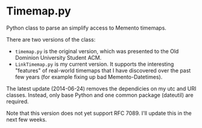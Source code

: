 Timemap.py
==========

Python class to parse an simplify access to Memento timemaps.

There are two versions of the class:
* <code>timemap.py</code> is the original version, which was presented to the Old Dominion University Student ACM.
* <code>LinkTimemap.py</code> is my current version.  It supports the interesting "features" of real-world timemaps that I have discovered over the past few years (for example fixing up bad Memento-Datetimes).

The latest update (2014-06-24) removes the dependicies on my utc and URI classes.  Instead, only base Python and one common package (dateutil) are required.

Note that this version does not yet support RFC 7089.  I'll update this in the next few weeks.

